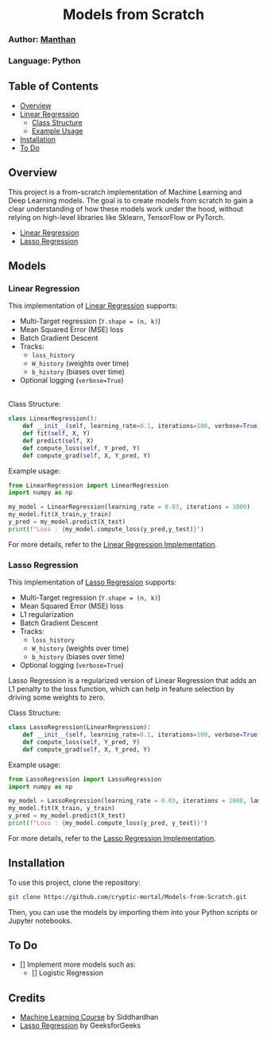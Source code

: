 <h1 align=center>Models from Scratch</h1>

### Author: [Manthan](https://github.com/cryptic-mortal)  
### Language: Python 
## Table of Contents
- [Overview](#overview)
- [Linear Regression](#linear-regression)
  - [Class Structure](#class-structure)
  - [Example Usage](#example-usage)
- [Installation](#installation)
- [To Do](#to-do)
## Overview
This project is a from-scratch implementation of Machine Learning and Deep Learning models. The goal is to create models from scratch to gain a clear understanding of how these models work under the hood, without relying on high-level libraries like Sklearn, TensorFlow or PyTorch.

- [Linear Regression](#linear-regression)
- [Lasso Regression](#lasso-regression)
## Models
### Linear Regression
This implementation of [Linear Regression](LinearRegression.py) supports:
- Multi-Target regression (`Y.shape = (n, k)`)
- Mean Squared Error (MSE) loss
- Batch Gradient Descent
- Tracks:
  - `loss_history`
  - `W_history` (weights over time)
  - `b_history` (biases over time)
- Optional logging (`verbose=True`)

<br>
Class Structure:

```python
class LinearRegression():
    def __init__(self, learning_rate=0.1, iterations=100, verbose=True)
    def fit(self, X, Y)
    def predict(self, X)
    def compute_loss(self, Y_pred, Y)
    def compute_grad(self, X, Y_pred, Y)
```

Example usage:

```python
from LinearRegression import LinearRegression
import numpy as np 

my_model = LinearRegression(learning_rate = 0.03, iterations = 1000)
my_model.fit(X_train,y_train)
y_pred = my_model.predict(X_test)
print(f"Loss : {my_model.compute_loss(y_pred,y_test)}")
```
For more details, refer to the [Linear Regression Implementation](LR.ipynb).

### Lasso Regression
This implementation of [Lasso Regression](LassoRegression.py) supports:
- Multi-Target regression (`Y.shape = (n, k)`)
- Mean Squared Error (MSE) loss
- L1 regularization
- Batch Gradient Descent
- Tracks:
  - `loss_history`
  - `W_history` (weights over time)
  - `b_history` (biases over time)
- Optional logging (`verbose=True`)

Lasso Regression is a regularized version of Linear Regression that adds an L1 penalty to the loss function, which can help in feature selection by driving some weights to zero.

Class Structure:

```python
class LassoRegression(LinearRegression):
    def __init__(self, learning_rate=0.1, iterations=100, verbose=True, lambda_=0.1)
    def compute_loss(self, Y_pred, Y)
    def compute_grad(self, X, Y_pred, Y)
```
Example usage:

```python
from LassoRegression import LassoRegression
import numpy as np

my_model = LassoRegression(learning_rate = 0.03, iterations = 1000, lambda_=0.1)
my_model.fit(X_train, y_train)
y_pred = my_model.predict(X_test)
print(f"Loss : {my_model.compute_loss(y_pred, y_test)}")
```
For more details, refer to the [Lasso Regression Implementation](Lasso.ipynb).
## Installation
To use this project, clone the repository:
```bash
git clone https://github.com/cryptic-mortal/Models-from-Scratch.git
```
Then, you can use the models by importing them into your Python scripts or Jupyter notebooks.

## To Do
- [] Implement more models such as:
  - [] Logistic Regression

## Credits
- [Machine Learning Course](https://www.youtube.com/playlist?list=PLfFghEzKVmjsNtIRwErklMAN8nJmebB0I) by Siddhardhan
- [Lasso Regression](https://www.geeksforgeeks.org/machine-learning/what-is-lasso-regression/) by GeeksforGeeks